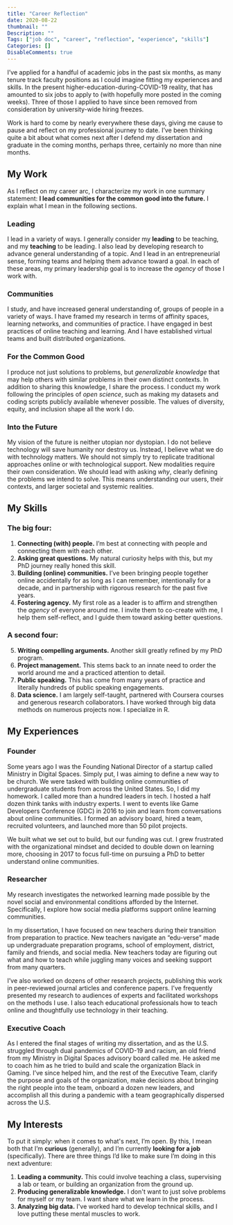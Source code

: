 ```yaml
---
title: "Career Reflection"
date: 2020-08-22
thumbnail: ""
Description: ""
Tags: ["job doc", "career", "reflection", "experience", "skills"]
Categories: []
DisableComments: true
---
```


I’ve applied for a handful of academic jobs in the past six months, as many tenure track faculty positions as I could imagine fitting my experiences and skills. In the present higher-education-during-COVID-19 reality, that has amounted to six jobs to apply to (with hopefully more posted in the coming weeks). Three of those I applied to have since been removed from consideration by university-wide hiring freezes. 

Work is hard to come by nearly everywhere these days, giving me cause to pause and reflect on my professional journey to date. I’ve been thinking quite a bit about what comes next after I defend my dissertation and graduate in the coming months, perhaps three, certainly no more than nine months.

## My Work

As I reflect on my career arc, I characterize my work in one summary statement: **I lead communities for the common good into the future.** I explain what I mean in the following sections.

### Leading

I lead in a variety of ways. I generally consider my **leading** to be teaching, and my **teaching** to be leading. I also lead by developing research to advance general understanding of a topic. And I lead in an entrepreneurial sense, forming teams and helping them advance toward a goal. In each of these areas, my primary leadership goal is to increase the *agency* of those I work with.

### Communities

I study, and have increased general understanding of, groups of people in a variety of ways. I have framed my research in terms of affinity spaces, learning networks, and communities of practice. I have engaged in best practices of online teaching and learning. And I have established virtual teams and built distributed organizations.

### For the Common Good

I produce not just solutions to problems, but *generalizable knowledge* that may help others with similar problems in their own distinct contexts. In addition to sharing this knowledge, I share the process. I conduct my work following the principles of *open science*, such as making my datasets and coding scripts publicly available whenever possible. The values of diversity, equity, and inclusion shape all the work I do.

### Into the Future

My vision of the future is neither utopian nor dystopian. I do not believe technology will save humanity nor destroy us. Instead, I believe what we do with technology matters. We should not simply try to replicate traditional approaches online or with technological support. New modalities require their own consideration. We should lead with asking *why*, clearly defining the problems we intend to solve. This means understanding our users, their contexts, and larger societal and systemic realities.

## My Skills

### The big four:

1. **Connecting (with) people.** I’m best at connecting with people and connecting them with each other.
2. **Asking great questions.** My natural curiosity helps with this, but my PhD journey really honed this skill.
3. **Building (online) communities.** I’ve been bringing people together online accidentally for as long as I can remember, intentionally for a decade, and in partnership with rigorous research for the past five years.
4. **Fostering agency.** My first role as a leader is to affirm and strengthen the *agency* of everyone around me. I invite them to co-create with me, I help them self-reflect, and I guide them toward asking better questions.

### A second four:

5. **Writing compelling arguments.** Another skill greatly refined by my PhD program.
6. **Project management.** This stems back to an innate need to order the world around me and a practiced attention to detail.
7. **Public speaking.** This has come from many years of practice and literally hundreds of public speaking engagements.
8. **Data science.** I am largely self-taught, partnered with Coursera courses and generous research collaborators. I have worked through big data methods on numerous projects now. I specialize in R.

## My Experiences

### Founder

Some years ago I was the Founding National Director of a startup called Ministry in Digital Spaces. Simply put, I was aiming to define a new way to be church. We were tasked with building online communities of undergraduate students from across the United States. So, I did my homework. I called more than a hundred leaders in tech. I hosted a half dozen think tanks with industry experts. I went to events like Game Developers Conference (GDC) in 2016 to join and learn from conversations about online communities. I formed an advisory board, hired a team, recruited volunteers, and launched more than 50 pilot projects. 

We built what we set out to build, but our funding was cut. I grew frustrated with the organizational mindset and decided to double down on learning more, choosing in 2017 to focus full-time on pursuing a PhD to better understand online communities.

### Researcher

My research investigates the networked learning made possible by the novel social and environmental conditions afforded by the Internet. Specifically, I explore how social media platforms support online learning communities. 

In my dissertation, I have focused on new teachers during their transition from preparation to practice. New teachers navigate an “edu-verse” made up undergraduate preparation programs, school of employment, district, family and friends, and social media. New teachers today are figuring out what and how to teach while juggling many voices and seeking support from many quarters. 

I’ve also worked on dozens of other research projects, publishing this work in peer-reviewed journal articles and conference papers. I’ve frequently presented my research to audiences of experts and facilitated workshops on the methods I use. I also teach educational professionals how to teach online and thoughtfully use technology in their teaching.

### Executive Coach

As I entered the final stages of writing my dissertation, and as the U.S. struggled through dual pandemics of COVID-19 and racism, an old friend from my Ministry in Digital Spaces advisory board called me. He asked me to coach him as he tried to build and scale the organization Black in Gaming. I’ve since helped him, and the rest of the Executive Team, clarify the purpose and goals of the organization, make decisions about bringing the right people into the team, onboard a dozen new leaders, and accomplish all this during a pandemic with a team geographically dispersed across the U.S.

## My Interests

To put it simply: when it comes to what's next, I’m open. By this, I mean both that I’m **curious** (generally), and I’m currently **looking for a job** (specifically). There are three things I’d like to make sure I’m doing in this next adventure:

1. **Leading a community.** This could involve teaching a class, supervising a lab or team, or building an organization from the ground up.
2. **Producing generalizable knowledge.** I don't want to just solve problems for myself or my team. I want share what we learn in the process.
3. **Analyzing big data.** I've worked hard to develop technical skills, and I love putting these mental muscles to work.
